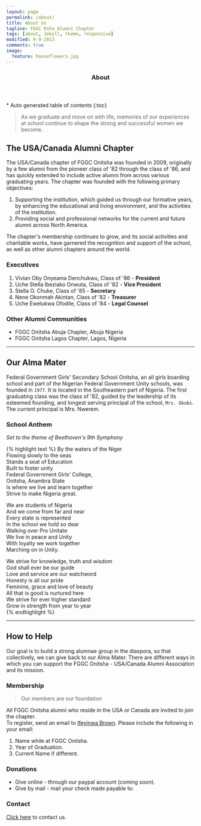 ```yaml
---
layout: page
permalink: /about/
title: About Us
tagline: FGGC Osha Alumni Chapter
tags: [about, Jekyll, theme, responsive]
modified: 9-9-2013
comments: true
image:
  feature: houseflowers.jpg
---
```


<section id="table-of-contents" class="toc">
  <header>
    <h3 >About</h3>
  </header>
<div id="drawer" markdown="1">
*  Auto generated table of contents
{:toc}
</div>
</section><!-- /#table-of-contents -->

> As we graduate and move on with life, memories of our experiences at school continue to shape the strong and successful women we become.

## The USA/Canada Alumni Chapter

The USA/Canada chapter of FGGC Onitsha was founded in 2009, originally by a few alumni from the pioneer class of '82 through the class of '86, and has quickly extended to include active alumni from across various graduating years. The chapter was founded with the following primary objectives: 
 
1. Supporting the institution, which guided us through our formative years, by enhancing the educational and living environment, and the activities of the institution.  
2. Providing social and professional networks for the current and future alumni across North America.


The chapter's membership continues to grow, and its social activities and charitable works, have garnered the recognition and support of the school, as well as other alumni chapters around the world.

### Executives
1. Vivian Oby Onyeama Denchukwu, Class of '86 - **President**
2. Uche Stella Ibeziako Onwuta, Class of '82 - **Vice President**
3. Stella O. Chuke, Class of '85 - **Secretary**
4. Nene Okonmah Akintan, Class of '82 - **Treasurer**
5. Uche Ewelukwa Ofodile, Class of '84 - **Legal Counsel**

### Other Alumni Communities

* FGGC Onitsha Abuja Chapter, Abuja Nigeria
* FGGC Onitsha Lagos Chapter, Lagos, Nigeria  
  

---

## Our Alma Mater

Federal Government Girls' Secondary School Onitsha, an all girls boarding school and part of the Nigerian Federal Government Unity schools, was founded in `1977`. It is located in the Southeastern part of Nigeria. The first graduating class was the class of '82, guided by the leadership of its esteemed founding, and longest serving principal of the school, `Mrs. Okobi`. The current principal is Mrs. Nwerem.

### School Anthem

*Set to the theme of Beethoven's 9th Symphony*

{% highlight text %}
By the waters of the Niger  
Flowing slowly to the seas  
Stands a seat of Education  
Built to foster unity  
Federal Government Girls’ College,  
Onitsha, Anambra State  
Is where we live and learn together  
Strive to make Nigeria great.

We are students of Nigeria  
And we come from far and near  
Every state is represented  
In the school we hold so dear  
Walking over Pro Unitate  
We live in peace and Unity  
With loyalty we work together  
Marching on in Unity.

We strive for knowledge, truth and wisdom  
God shall ever be our guide  
Love and service are our watchword  
Honesty is all our pride  
Feminine, grace and love of beauty  
All that is good is nurtured here  
We strive for ever higher standard  
Grow in strength from year to year  
{% endhighlight %}


---

## How to Help

Our goal is to build a strong alumnae group in the diaspora, so that collectively, we can give back to our Alma Mater. There are different ways in which you can support the FGGC Onitsha - USA/Canada Alumni Association and its mission.

### Membership
> Our members are our foundation

All FGGC Onitsha alumni who reside in the USA or Canada are invited to join the chapter.  
To register, send an email to [Ifeyinwa Brown](mailto:ifeyinwa.brown@fggconitsha.com). Please include the following in your email: 

1. Name while at FGGC Onitsha.
2. Year of Graduation.
3. Current Name if different.

### Donations

* Give online - through our paypal account (coming soon).  
* Give by mail - mail your check made payable to:

### Contact

[Click here](mailto:contactus@fggconitsha.com) to contact us.


